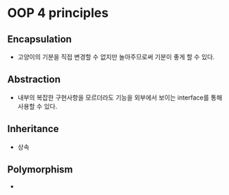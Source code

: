 # OOP 4 principles

## Encapsulation

- 고양이의 기분을 직접 변경할 수 없지만 놀아주므로써 기분이 좋게 할 수 있다.

## Abstraction

- 내부의 복잡한 구현사항을 모르더라도 기능을 외부에서 보이는 interface를 통해 사용할 수 있다.

## Inheritance

- 상속

## Polymorphism

-
